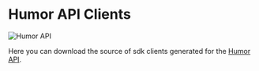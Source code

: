 # Humor API Clients
![Humor API](https://humorapi.com/img/logo-font.svg)

Here you can download the source of sdk clients generated for the [Humor API](https://humorapi.com/).
